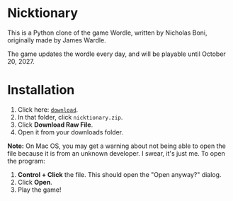# Nicktionary

This is a Python clone of the game Wordle, written by Nicholas Boni, originally made by James Wardle.

The game updates the wordle every day, and will be playable until October 20, 2027.

# Installation

1. Click here: [`download`](https://github.com/shmaller/nicktionary/blob/main/download/nicktionary.zip).
2. In that folder, click `nicktionary.zip`.
3. Click **Download Raw File**.
4. Open it from your downloads folder.

**Note:** On Mac OS, you may get a warning about not being able to open the file because it is from an unknown developer. I swear, it's just me. To open the program:

1. **Control + Click** the file. This should open the "Open anyway?" dialog.
2. Click **Open**.
3. Play the game!
